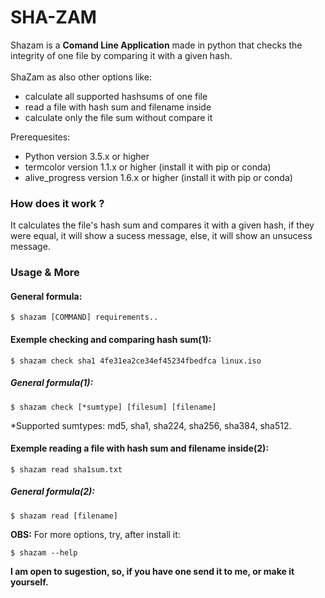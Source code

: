 # SHA-ZAM

 Shazam is a **Comand Line Application** made in python that checks the integrity of one file by comparing it with a given hash.
<br>
<br>
ShaZam as also other options like:
* calculate all supported hashsums of one file
* read a file with hash sum and filename inside
* calculate only the file sum without compare it 

Prerequesites:
* Python version 3.5.x or higher
* termcolor version 1.1.x or higher (install it with pip or conda)
* alive_progress version 1.6.x or higher (install it with pip or conda)


### How does it work ?

It calculates the file's hash sum and compares it with a given hash, if they were equal, it will show a sucess message, else, it will show an unsucess message.

### Usage & More

#### General formula:
	
	$ shazam [COMMAND] requirements..

#### Exemple checking and comparing hash sum(1):

  	$ shazam check sha1 4fe31ea2ce34ef45234fbedfca linux.iso

##### General formula(1):

	$ shazam check [*sumtype] [filesum] [filename]

*Supported sumtypes: md5, sha1, sha224, sha256, sha384, sha512.

#### Exemple reading a file with hash sum and filename inside(2):

	$ shazam read sha1sum.txt

##### General formula(2):

	$ shazam read [filename]


**OBS:** For more options, try, after install it:

	$ shazam --help

**I am open to sugestion, so, if you have one send it to me, or make it yourself.**
